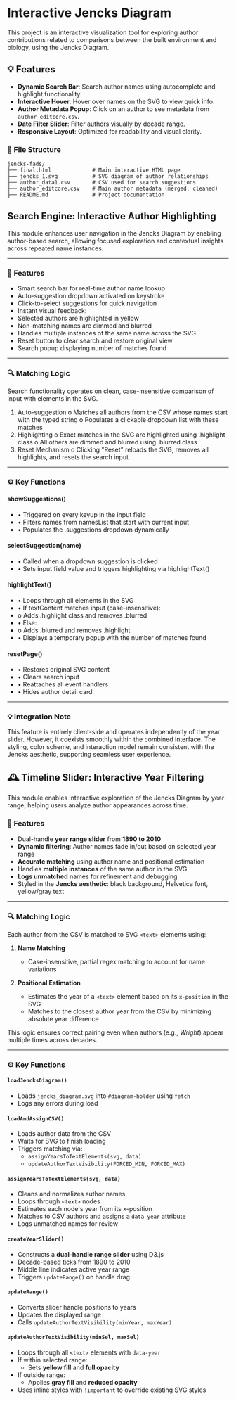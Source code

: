 # Interactive Jencks Diagram

This project is an interactive visualization tool for exploring author contributions related to comparisons between the built environment and biology, using the Jencks Diagram.

## 💡 Features

- **Dynamic Search Bar**: Search author names using autocomplete and highlight functionality.
- **Interactive Hover**: Hover over names on the SVG to view quick info.
- **Author Metadata Popup**: Click on an author to see metadata from `author_editcore.csv`.
- **Date Filter Slider**: Filter authors visually by decade range.
- **Responsive Layout**: Optimized for readability and visual clarity.

### 📂 File Structure

```
jencks-fads/
├── final.html             # Main interactive HTML page
├── jencks_1.svg           # SVG diagram of author relationships
├── author_data1.csv       # CSV used for search suggestions
├── author_editcore.csv    # Main author metadata (merged, cleaned)
├── README.md              # Project documentation
```


## Search Engine: Interactive Author Highlighting
This module enhances user navigation in the Jencks Diagram by enabling author-based search, allowing focused exploration and contextual insights across repeated name instances.
________________________________________
### 🔧 Features
- 	Smart search bar for real-time author name lookup
- 	Auto-suggestion dropdown activated on keystroke
-	Click-to-select suggestions for quick navigation
-	Instant visual feedback:
-	Selected authors are highlighted in yellow
-	Non-matching names are dimmed and blurred
-	Handles multiple instances of the same name across the SVG
-	Reset button to clear search and restore original view
-	Search popup displaying number of matches found
________________________________________
### 🔍 Matching Logic
Search functionality operates on clean, case-insensitive comparison of input with <text> elements in the SVG.
1.	Auto-suggestion
o	Matches all authors from the CSV whose names start with the typed string
o	Populates a clickable dropdown list with these matches
2.	Highlighting
o	Exact matches in the SVG are highlighted using .highlight class
o	All others are dimmed and blurred using .blurred class
3.	Reset Mechanism
o	Clicking "Reset" reloads the SVG, removes all highlights, and resets the search input
________________________________________
### ⚙️ Key Functions
#### showSuggestions()
- •	Triggered on every keyup in the input field
- •	Filters names from namesList that start with current input
- •	Populates the .suggestions dropdown dynamically
  
#### selectSuggestion(name)
- •	Called when a dropdown suggestion is clicked
- •	Sets input field value and triggers highlighting via highlightText()
  
#### highlightText()
- •	Loops through all <text> elements in the SVG
- •	If textContent matches input (case-insensitive):
- o	Adds .highlight class and removes .blurred
- •	Else:
- o	Adds .blurred and removes .highlight
- •	Displays a temporary popup with the number of matches found
  
#### resetPage()
- •	Restores original SVG content
- •	Clears search input
- •	Reattaches all event handlers
- •	Hides author detail card
  
________________________________________

### 💡 Integration Note
This feature is entirely client-side and operates independently of the year slider. However, it coexists smoothly within the combined interface. The styling, color scheme, and interaction model remain consistent with the Jencks aesthetic, supporting seamless user experience.




## 🕰️ Timeline Slider: Interactive Year Filtering

This module enables interactive exploration of the Jencks Diagram by year range, helping users analyze author appearances across time.

### 🔧 Features
- Dual-handle **year range slider** from **1890 to 2010**
- **Dynamic filtering**: Author names fade in/out based on selected year range
- **Accurate matching** using author name and positional estimation
- Handles **multiple instances** of the same author in the SVG
- **Logs unmatched** names for refinement and debugging
- Styled in the **Jencks aesthetic**: black background, Helvetica font, yellow/gray text

---

### 🔍 Matching Logic
Each author from the CSV is matched to SVG `<text>` elements using:

1. **Name Matching**  
   - Case-insensitive, partial regex matching to account for name variations  

2. **Positional Estimation**  
   - Estimates the year of a `<text>` element based on its `x-position` in the SVG  
   - Matches to the closest author year from the CSV by minimizing absolute year difference  

This logic ensures correct pairing even when authors (e.g., *Wright*) appear multiple times across decades.

---

### ⚙️ Key Functions

#### `loadJencksDiagram()`
- Loads `jencks_diagram.svg` into `#diagram-holder` using `fetch`
- Logs any errors during load

#### `loadAndAssignCSV()`
- Loads author data from the CSV
- Waits for SVG to finish loading
- Triggers matching via:
  - `assignYearsToTextElements(svg, data)`
  - `updateAuthorTextVisibility(FORCED_MIN, FORCED_MAX)`

#### `assignYearsToTextElements(svg, data)`
- Cleans and normalizes author names
- Loops through `<text>` nodes
- Estimates each node's year from its x-position
- Matches to CSV authors and assigns a `data-year` attribute
- Logs unmatched names for review

#### `createYearSlider()`
- Constructs a **dual-handle range slider** using D3.js
- Decade-based ticks from 1890 to 2010
- Middle line indicates active year range
- Triggers `updateRange()` on handle drag

#### `updateRange()`
- Converts slider handle positions to years
- Updates the displayed range
- Calls `updateAuthorTextVisibility(minYear, maxYear)`

#### `updateAuthorTextVisibility(minSel, maxSel)`
- Loops through all `<text>` elements with `data-year`
- If within selected range:
  - Sets **yellow fill** and **full opacity**
- If outside range:
  - Applies **gray fill** and **reduced opacity**
- Uses inline styles with `!important` to override existing SVG styles
